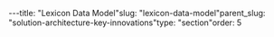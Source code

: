 ---title: "Lexicon Data Model"slug: "lexicon-data-model"parent_slug: "solution-architecture-key-innovations"type: "section"order: 5